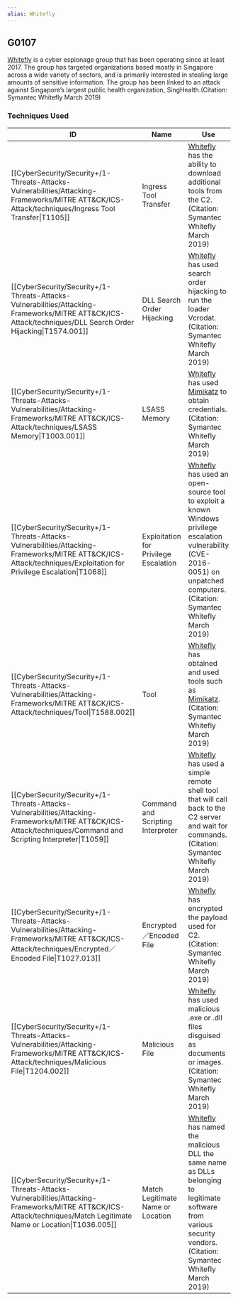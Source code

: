 ```yaml
---
alias: Whitefly
---
```


## G0107

[Whitefly](https://attack.mitre.org/groups/G0107) is a cyber espionage group that has been operating since at least 2017. The group has targeted organizations based mostly in Singapore across a wide variety of sectors, and is primarily interested in stealing large amounts of sensitive information. The group has been linked to an attack against Singapore’s largest public health organization, SingHealth.(Citation: Symantec Whitefly March 2019)


### Techniques Used

| ID | Name | Use |
| --- | --- | --- |
| [[CyberSecurity/Security+/1-Threats-Attacks-Vulnerabilities/Attacking-Frameworks/MITRE ATT&CK/ICS-Attack/techniques/Ingress Tool Transfer\|T1105]] | Ingress Tool Transfer | [Whitefly](https://attack.mitre.org/groups/G0107) has the ability to download additional tools from the C2.(Citation: Symantec Whitefly March 2019) |
| [[CyberSecurity/Security+/1-Threats-Attacks-Vulnerabilities/Attacking-Frameworks/MITRE ATT&CK/ICS-Attack/techniques/DLL Search Order Hijacking\|T1574.001]] | DLL Search Order Hijacking | [Whitefly](https://attack.mitre.org/groups/G0107) has used search order hijacking to run the loader Vcrodat.(Citation: Symantec Whitefly March 2019)	 |
| [[CyberSecurity/Security+/1-Threats-Attacks-Vulnerabilities/Attacking-Frameworks/MITRE ATT&CK/ICS-Attack/techniques/LSASS Memory\|T1003.001]] | LSASS Memory | [Whitefly](https://attack.mitre.org/groups/G0107) has used [Mimikatz](https://attack.mitre.org/software/S0002) to obtain credentials.(Citation: Symantec Whitefly March 2019) |
| [[CyberSecurity/Security+/1-Threats-Attacks-Vulnerabilities/Attacking-Frameworks/MITRE ATT&CK/ICS-Attack/techniques/Exploitation for Privilege Escalation\|T1068]] | Exploitation for Privilege Escalation | [Whitefly](https://attack.mitre.org/groups/G0107) has used an open-source tool to exploit a known Windows privilege escalation vulnerability (CVE-2016-0051) on unpatched computers.(Citation: Symantec Whitefly March 2019)	 |
| [[CyberSecurity/Security+/1-Threats-Attacks-Vulnerabilities/Attacking-Frameworks/MITRE ATT&CK/ICS-Attack/techniques/Tool\|T1588.002]] | Tool | [Whitefly](https://attack.mitre.org/groups/G0107) has obtained and used tools such as [Mimikatz](https://attack.mitre.org/software/S0002).(Citation: Symantec Whitefly March 2019) |
| [[CyberSecurity/Security+/1-Threats-Attacks-Vulnerabilities/Attacking-Frameworks/MITRE ATT&CK/ICS-Attack/techniques/Command and Scripting Interpreter\|T1059]] | Command and Scripting Interpreter | [Whitefly](https://attack.mitre.org/groups/G0107) has used a simple remote shell tool that will call back to the C2 server and wait for commands.(Citation: Symantec Whitefly March 2019) |
| [[CyberSecurity/Security+/1-Threats-Attacks-Vulnerabilities/Attacking-Frameworks/MITRE ATT&CK/ICS-Attack/techniques/Encrypted／Encoded File\|T1027.013]] | Encrypted／Encoded File | [Whitefly](https://attack.mitre.org/groups/G0107) has encrypted the payload used for C2.(Citation: Symantec Whitefly March 2019)	 |
| [[CyberSecurity/Security+/1-Threats-Attacks-Vulnerabilities/Attacking-Frameworks/MITRE ATT&CK/ICS-Attack/techniques/Malicious File\|T1204.002]] | Malicious File | [Whitefly](https://attack.mitre.org/groups/G0107) has used malicious .exe or .dll files disguised as documents or images.(Citation: Symantec Whitefly March 2019) |
| [[CyberSecurity/Security+/1-Threats-Attacks-Vulnerabilities/Attacking-Frameworks/MITRE ATT&CK/ICS-Attack/techniques/Match Legitimate Name or Location\|T1036.005]] | Match Legitimate Name or Location | [Whitefly](https://attack.mitre.org/groups/G0107) has named the malicious DLL the same name as DLLs belonging to legitimate software from various security vendors.(Citation: Symantec Whitefly March 2019) |
